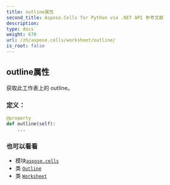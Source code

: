 ```yaml
---
title: outline属性
second_title: Aspose.Cells for Python via .NET API 参考文献
description:
type: docs
weight: 670
url: /zh/aspose.cells/worksheet/outline/
is_root: false
---
```

## outline属性

获取此工作表上的 outline。
### 定义：
```python
@property
def outline(self):
    ...
```

### 也可以看看
* 模块[`aspose.cells`](../../)
* 类 [`Outline`](/cells/python-net/zh/aspose.cells/outline)
* 类 [`Worksheet`](/cells/python-net/zh/aspose.cells/worksheet)
